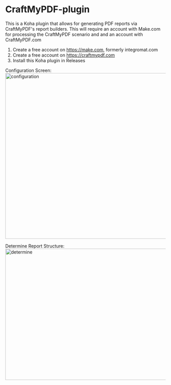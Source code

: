 # CraftMyPDF-plugin
This is a Koha plugin that allows for generating PDF reports via CraftMyPDF's report builders. This will require an account with Make.com for processing the CraftMyPDF scenario and and an account with CraftMyPDF.com

1. Create a free account on https://make.com, formerly integromat.com
2. Create a free account on https://craftmypdf.com
3. Install this Koha plugin in Releases

Configuration Screen:
<img width="1630" height="520" alt="configuration" src="https://github.com/user-attachments/assets/36d82657-bd2c-4017-8965-e28f18544cdc" />

Determine Report Structure:
<img width="897" height="412" alt="determine" src="https://github.com/user-attachments/assets/52560d9d-8ee6-4e06-ab37-9122235c3534" />



